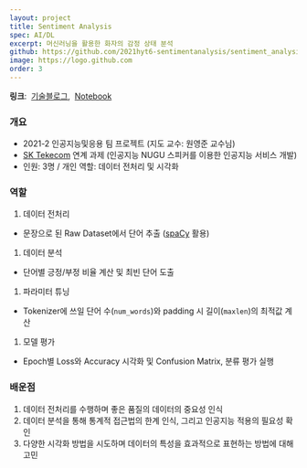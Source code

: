 ```yaml
---
layout: project
title: Sentiment Analysis
spec: AI/DL
excerpt: 머신러닝을 활용한 화자의 감정 상태 분석
github: https://github.com/2021hyt6-sentimentanalysis/sentiment_analysis_nb
image: https://logo.github.com
order: 3
---
```


**링크**:&nbsp;
[기술블로그](https://2021hyt6-techblog.github.io/projects-blog/ai/),&nbsp;
[Notebook](https://github.com/2021hyt6-sentimentanalysis/sentiment_analysis_nb)

### 개요

* 2021-2 인공지능및응용 팀 프로젝트 (지도 교수: 원영준 교수님)
* [SK Tekecom](https://www.sktelecom.com) 연계 과제 (인공지능 NUGU 스피커를 이용한 인공지능 서비스 개발)
* 인원: 3명 / 개인 역할: 데이터 전처리 및 시각화

### 역할 

1. 데이터 전처리
  * 문장으로 된 Raw Dataset에서 단어 추출 ([spaCy](https://spacy.io) 활용)
1. 데이터 분석
  * 단어별 긍정/부정 비율 계산 및 최빈 단어 도출
1. 파라미터 튜닝
  * Tokenizer에 쓰일 단어 수(`num_words`)와 padding 시 길이(`maxlen`)의 최적값 계산
1. 모델 평가
  * Epoch별 Loss와 Accuracy 시각화 및 Confusion Matrix, 분류 평가 실행

### 배운점

1. 데이터 전처리를 수행하며 좋은 품질의 데이터의 중요성 인식
1. 데이터 분석을 통해 통계적 접근법의 한계 인식, 그리고 인공지능 적용의 필요성 확인
1. 다양한 시각화 방법을 시도하며 데이터의 특성을 효과적으로 표현하는 방법에 대해 고민
